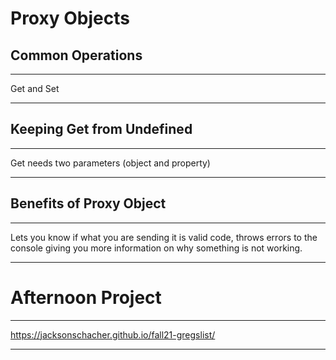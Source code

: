 # Proxy Objects

## Common Operations
---
Get and Set

---
## Keeping Get from Undefined
---
Get needs two parameters (object and property)

---

## Benefits of Proxy Object
---
Lets you know if what you are sending it is valid code, throws errors to the console giving you more information on why something is not working.

---

# Afternoon Project
---
https://jacksonschacher.github.io/fall21-gregslist/

---
